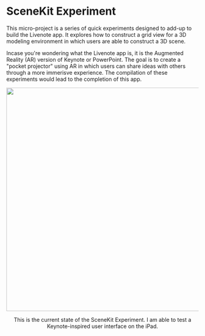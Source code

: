 # SceneKit Experiment
This micro-project is a series of quick experiments designed to add-up to build the Livenote app. It explores how to construct a grid view for a 3D modeling environment in which users are able to construct a 3D scene. 

Incase you're wondering what the Livenote app is, it is the Augmented Reality (AR) version of Keynote or PowerPoint. The goal is to create a "pocket projector" using AR in which users can share ideas with others through a more immerisve experience. The compilation of these experiments would lead to the completion of this app.

<p align="center">
  <img src="https://github.com/trevinwisaksana/SceneKit-Grid-Experiment/blob/master/Screenshots/1.png" width="800" height="584">
</p>

<p align="center">
  <body> This is the current state of the SceneKit Experiment. I am able to test a Keynote-inspired user interface on the iPad. </body>
</p>

